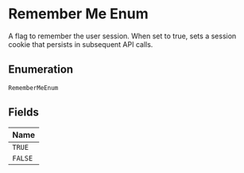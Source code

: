
# Remember Me Enum

A flag to remember the user session. When set to true, sets a session cookie that persists in subsequent API calls.

## Enumeration

`RememberMeEnum`

## Fields

| Name |
|  --- |
| `TRUE` |
| `FALSE` |

